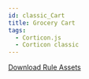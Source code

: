 ```yaml
---
id: classic_Cart
title: Grocery Cart
tags:
  - Corticon.js
  - Corticon classic
---
```



[Download Rule Assets
](https://minhaskamal.github.io/DownGit/#/home?url=https://github.com/corticon/templates/blob/main/classic-templates/Grocery-Cart/Shopping%20Cart.zip)